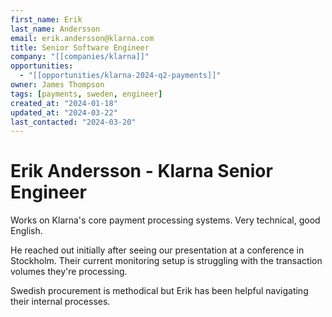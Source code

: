 ```yaml
---
first_name: Erik
last_name: Andersson
email: erik.andersson@klarna.com
title: Senior Software Engineer
company: "[[companies/klarna]]"
opportunities:
  - "[[opportunities/klarna-2024-q2-payments]]"
owner: James Thompson
tags: [payments, sweden, engineer]
created_at: "2024-01-18"
updated_at: "2024-03-22"
last_contacted: "2024-03-20"
---
```


# Erik Andersson - Klarna Senior Engineer

Works on Klarna's core payment processing systems. Very technical, good English.

He reached out initially after seeing our presentation at a conference in Stockholm. Their current monitoring setup is struggling with the transaction volumes they're processing.

Swedish procurement is methodical but Erik has been helpful navigating their internal processes.
